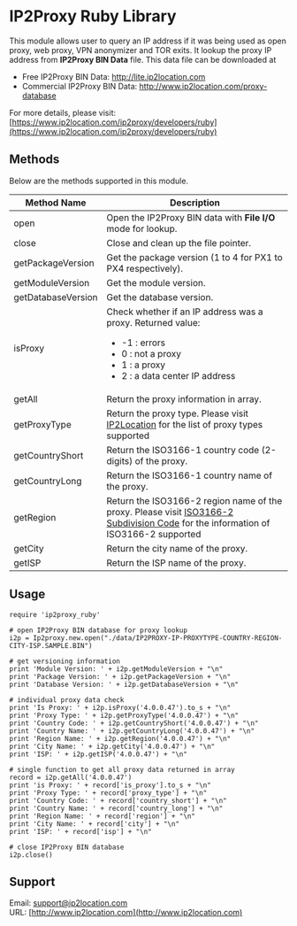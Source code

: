 # IP2Proxy Ruby Library

This module allows user to query an IP address if it was being used as open proxy, web proxy, VPN anonymizer and TOR exits. It lookup the proxy IP address from **IP2Proxy BIN Data** file. This data file can be downloaded at

* Free IP2Proxy BIN Data: http://lite.ip2location.com
* Commercial IP2Proxy BIN Data: http://www.ip2location.com/proxy-database


For more details, please visit:
[https://www.ip2location.com/ip2proxy/developers/ruby](https://www.ip2location.com/ip2proxy/developers/ruby)

## Methods

Below are the methods supported in this module.

|Method Name|Description|
|---|---|
|open|Open the IP2Proxy BIN data with **File I/O** mode for lookup.|
|close|Close and clean up the file pointer.|
|getPackageVersion|Get the package version (1 to 4 for PX1 to PX4 respectively).|
|getModuleVersion|Get the module version.|
|getDatabaseVersion|Get the database version.|
|isProxy|Check whether if an IP address was a proxy. Returned value:<ul><li>-1 : errors</li><li>0 : not a proxy</li><li>1 : a proxy</li><li>2 : a data center IP address</li></ul>|
|getAll|Return the proxy information in array.|
|getProxyType|Return the proxy type. Please visit <a href="https://www.ip2location.com/databases/px4-ip-proxytype-country-region-city-isp" target="_blank">IP2Location</a> for the list of proxy types supported|
|getCountryShort|Return the ISO3166-1 country code (2-digits) of the proxy.|
|getCountryLong|Return the ISO3166-1 country name of the proxy.|
|getRegion|Return the ISO3166-2 region name of the proxy. Please visit <a href="https://www.ip2location.com/free/iso3166-2" target="_blank">ISO3166-2 Subdivision Code</a> for the information of ISO3166-2 supported|
|getCity|Return the city name of the proxy.|
|getISP|Return the ISP name of the proxy.|

## Usage

```
require 'ip2proxy_ruby'

# open IP2Proxy BIN database for proxy lookup
i2p = Ip2proxy.new.open("./data/IP2PROXY-IP-PROXYTYPE-COUNTRY-REGION-CITY-ISP.SAMPLE.BIN")

# get versioning information
print 'Module Version: ' + i2p.getModuleVersion + "\n"
print 'Package Version: ' + i2p.getPackageVersion + "\n"
print 'Database Version: ' + i2p.getDatabaseVersion + "\n"

# individual proxy data check
print 'Is Proxy: ' + i2p.isProxy('4.0.0.47').to_s + "\n"
print 'Proxy Type: ' + i2p.getProxyType('4.0.0.47') + "\n"
print 'Country Code: ' + i2p.getCountryShort('4.0.0.47') + "\n"
print 'Country Name: ' + i2p.getCountryLong('4.0.0.47') + "\n"
print 'Region Name: ' + i2p.getRegion('4.0.0.47') + "\n"
print 'City Name: ' + i2p.getCity('4.0.0.47') + "\n"
print 'ISP: ' + i2p.getISP('4.0.0.47') + "\n"

# single function to get all proxy data returned in array
record = i2p.getAll('4.0.0.47')
print 'is Proxy: ' + record['is_proxy'].to_s + "\n"
print 'Proxy Type: ' + record['proxy_type'] + "\n"
print 'Country Code: ' + record['country_short'] + "\n"
print 'Country Name: ' + record['country_long'] + "\n"
print 'Region Name: ' + record['region'] + "\n"
print 'City Name: ' + record['city'] + "\n"
print 'ISP: ' + record['isp'] + "\n"

# close IP2Proxy BIN database
i2p.close()
```

## Support

Email: support@ip2location.com  
URL: [http://www.ip2location.com](http://www.ip2location.com)
